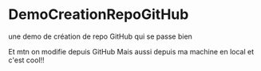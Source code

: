 # DemoCreationRepoGitHub
une demo de création de repo GitHub qui se passe bien

Et mtn on modifie depuis GitHub
Mais aussi depuis ma machine en local et c'est cool!!
